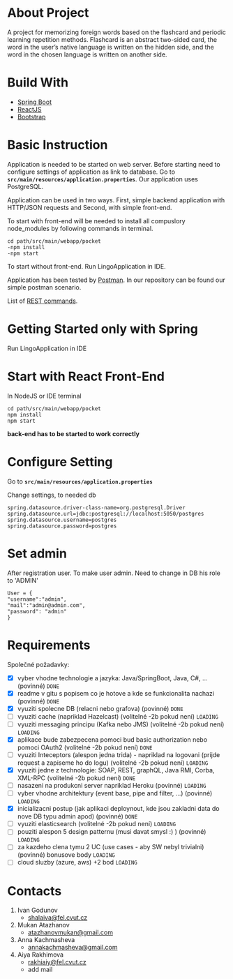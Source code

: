 # About Project
A project for memorizing foreign words based on the flashcard and periodic learning repetition methods. 
Flashcard is an abstract two-sided card, the word in the user’s native language is written on the hidden side,
and the word in the chosen language is written on another side.

# Build With
- [Spring Boot](https://spring.io/)
- [ReactJS](https://reactjs.org/)
- [Bootstrap](https://react-bootstrap.github.io/)

# Basic Instruction
Application is needed to be started on web server. Before starting need to configure settings
of application as link to database.
Go to 
**`src/main/resources/application.properties`**.
Our application uses PostgreSQL.

Application can be used in two ways.
First, simple backend application with HTTP/JSON requests and
Second, with simple front-end.

To start with front-end will be needed to install all compuslory node_modules
by following commands in terminal.

```
cd path/src/main/webapp/pocket
-npm install
-npm start
```

To start without front-end. Run LingoApplication in IDE.

Application has been tested by [Postman](https://www.postman.com/).
In our repository can be found our simple postman scenario.

List of [REST commands](https://docs.google.com/spreadsheets/d/1Ygypo5pBWKg3PPsv57oQaRn93tDpLtIgThrzHjo3Ic8/edit#gid=0).

# Getting Started only with Spring
Run LingoApplication in IDE

# Start with React Front-End
In NodeJS or IDE terminal

```
cd path/src/main/webapp/pocket
npm install
npm start 
```

**back-end has to be started to work correctly**

# Configure Setting
Go to 
**`src/main/resources/application.properties`**

Change settings, to needed db

``` 
spring.datasource.driver-class-name=org.postgresql.Driver
spring.datasource.url=jdbc:postgresql://localhost:5050/postgres
spring.datasource.username=postgres 
spring.datasource.password=postgres
```

# Set admin
After registration user. To make user admin. Need to change in DB his role to 'ADMIN'

``` 
User = {
"username":"admin",
"mail":"admin@admin.com",
"password": "admin"
}
```

# Requirements
Společné požadavky:
- [X] vyber vhodne technologie a jazyka: Java/SpringBoot, Java, C#, … (povinné) `DONE`
- [X] readme v gitu s popisem co je hotove a kde se funkcionalita nachazi (povinné) `DONE`
- [X] vyuziti spolecne DB (relacni nebo grafova) (povinné) `DONE`
- [ ] vyuziti cache (napriklad Hazelcast) (volitelné -2b pokud není) `LOADING`
- [ ] vyuziti messaging principu (Kafka nebo JMS) (volitelné -2b pokud není) `LOADING`
- [X] aplikace bude zabezpecena pomoci bud basic authorization nebo pomoci OAuth2 (volitelné -2b
pokud není) `DONE`
- [ ] vyuziti Inteceptors (alespon jedna trida) - napriklad na logovani (prijde request a zapiseme ho do
logu) (volitelné -2b pokud není) `LOADING`
- [X] vyuziti jedne z technologie: SOAP, REST, graphQL, Java RMI, Corba, XML-RPC (volitelné -2b
pokud není) `DONE`
- [ ] nasazeni na produkcni server napriklad Heroku (povinné) `LOADING`
- [ ] vyber vhodne architektury (event base, pipe and filter, …) (povinné) `LOADING`
- [X] inicializacni postup (jak aplikaci deploynout, kde jsou zakladni data do nove DB typu admin apod)
(povinné) `DONE`
- [ ] vyuziti elasticsearch (volitelné -2b pokud není) `LOADING`
- [ ] pouziti alespon 5 design patternu (musi davat smysl :) ) (povinné) `LOADING`
- [ ] za kazdeho clena tymu 2 UC (use cases - aby SW nebyl trivialni) (povinné)
bonusove body `LOADING`
- [ ] cloud sluzby (azure, aws) +2 bod `LOADING`

# Contacts
1. Ivan Godunov
    - shalaiva@fel.cvut.cz
2. Mukan Atazhanov
   - atazhanovmukan@gmail.com
3. Anna Kachmasheva
   - annakachmasheva@gmail.com
4. Aiya Rakhimova
   - rakhiaiy@fel.cvut.cz
   - add mail
